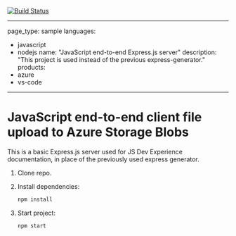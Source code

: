 [![Build Status](https://dev.azure.com/russfox/javascript-pipeline/_apis/build/status/foxlab77uk.js-e2e-express-server?branchName=main)](https://dev.azure.com/russfox/javascript-pipeline/_build/latest?definitionId=3&branchName=main)

---
page_type: sample
languages:
- javascript
- nodejs
name: "JavaScript end-to-end Express.js server"
description: "This project is used instead of the previous express-generator."
products:
- azure
- vs-code
---

# JavaScript end-to-end client file upload to Azure Storage Blobs

This is a basic Express.js server used for JS Dev Experience documentation, in place of the previously used express generator. 

1. Clone repo.

1. Install dependencies: 

    ```bash
    npm install
    ```

1. Start project: 

    ```bash
    npm start
    ```
